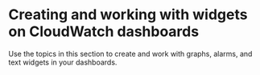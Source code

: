 # Creating and working with widgets on CloudWatch dashboards<a name="create-and-work-with-widgets"></a>

Use the topics in this section to create and work with graphs, alarms, and text widgets in your dashboards\.